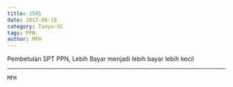 ```yaml
---
title: 2501
date: 2017-06-16
category: Tanya-SC
tags: PPN
author: MFH
---
```


Pembetulan SPT PPN, Lebih Bayar menjadi lebih bayar lebih kecil

---



`MFH`
